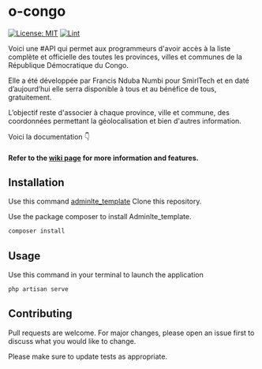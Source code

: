 # o-congo

[![License: MIT](https://img.shields.io/badge/License-CC_BY_4.0-lightgrey.svg)](https://creativecommons.org/licenses/by/4.0/) [![Lint](https://github.com/devscast/devscast.org/actions/workflows/lint.yaml/badge.svg)](https://github.com/devscast/devscast.org/actions/workflows/lint.yaml)

Voici une #API qui permet aux programmeurs d'avoir accès à la liste complète et officielle des toutes les provinces, villes et communes de la République Démocratique du Congo.

Elle a été développée par Francis Nduba Numbi pour SmirlTech et en daté d’aujourd’hui elle serra disponible à tous et au bénéfice de tous, gratuitement. 

L’objectif reste d'associer à chaque province, ville et commune, des coordonnées permettant la géolocalisation et bien d'autres information.

Voici la documentation 👇

#### Refer to the [wiki page](https://github.com/devscast/devscast.org/wiki) for more information and features.

## Installation

Use this command [adminlte_template](https://github.com/beckyo6/adminlte_template.git) Clone this repository.

Use the package composer to install Adminlte_template.

```bash
composer install
```

## Usage

Use this command in your terminal to launch the application

```bash
php artisan serve
``````

## Contributing
Pull requests are welcome. For major changes, please open an issue first to discuss what you would like to change.

Please make sure to update tests as appropriate.

